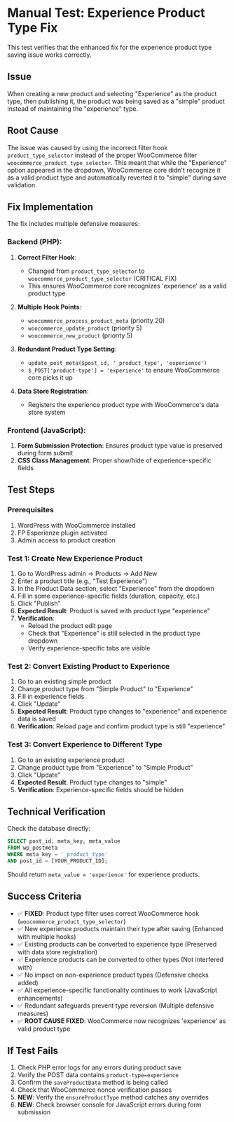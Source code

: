 # Manual Test: Experience Product Type Fix

This test verifies that the enhanced fix for the experience product type saving issue works correctly.

## Issue
When creating a new product and selecting "Experience" as the product type, then publishing it, the product was being saved as a "simple" product instead of maintaining the "experience" type.

## Root Cause
The issue was caused by using the incorrect filter hook `product_type_selector` instead of the proper WooCommerce filter `woocommerce_product_type_selector`. This meant that while the "Experience" option appeared in the dropdown, WooCommerce core didn't recognize it as a valid product type and automatically reverted it to "simple" during save validation.

## Fix Implementation
The fix includes multiple defensive measures:

### Backend (PHP):
1. **Correct Filter Hook**: 
   - Changed from `product_type_selector` to `woocommerce_product_type_selector` (CRITICAL FIX)
   - This ensures WooCommerce core recognizes 'experience' as a valid product type

2. **Multiple Hook Points**: 
   - `woocommerce_process_product_meta` (priority 20)
   - `woocommerce_update_product` (priority 5) 
   - `woocommerce_new_product` (priority 5)

3. **Redundant Product Type Setting**:
   - `update_post_meta($post_id, '_product_type', 'experience')`
   - `$_POST['product-type'] = 'experience'` to ensure WooCommerce core picks it up

4. **Data Store Registration**: 
   - Registers the experience product type with WooCommerce's data store system

### Frontend (JavaScript):
1. **Form Submission Protection**: Ensures product type value is preserved during form submit
2. **CSS Class Management**: Proper show/hide of experience-specific fields

## Test Steps

### Prerequisites
1. WordPress with WooCommerce installed
2. FP Esperienze plugin activated
3. Admin access to product creation

### Test 1: Create New Experience Product
1. Go to WordPress admin → Products → Add New
2. Enter a product title (e.g., "Test Experience")
3. In the Product Data section, select "Experience" from the dropdown
4. Fill in some experience-specific fields (duration, capacity, etc.)
5. Click "Publish"
6. **Expected Result**: Product is saved with product type "experience"
7. **Verification**: 
   - Reload the product edit page
   - Check that "Experience" is still selected in the product type dropdown
   - Verify experience-specific tabs are visible

### Test 2: Convert Existing Product to Experience
1. Go to an existing simple product
2. Change product type from "Simple Product" to "Experience"
3. Fill in experience fields
4. Click "Update"
5. **Expected Result**: Product type changes to "experience" and experience data is saved
6. **Verification**: Reload page and confirm product type is still "experience"

### Test 3: Convert Experience to Different Type
1. Go to an existing experience product
2. Change product type from "Experience" to "Simple Product"
3. Click "Update"
4. **Expected Result**: Product type changes to "simple"
5. **Verification**: Experience-specific fields should be hidden

## Technical Verification

Check the database directly:
```sql
SELECT post_id, meta_key, meta_value 
FROM wp_postmeta 
WHERE meta_key = '_product_type' 
AND post_id = [YOUR_PRODUCT_ID];
```

Should return `meta_value = 'experience'` for experience products.

## Success Criteria
- ✅ **FIXED**: Product type filter uses correct WooCommerce hook (`woocommerce_product_type_selector`)
- ✅ New experience products maintain their type after saving (Enhanced with multiple hooks)
- ✅ Existing products can be converted to experience type (Preserved with data store registration)
- ✅ Experience products can be converted to other types (Not interfered with)
- ✅ No impact on non-experience product types (Defensive checks added)
- ✅ All experience-specific functionality continues to work (JavaScript enhancements)
- ✅ Redundant safeguards prevent type reversion (Multiple defensive measures)
- ✅ **ROOT CAUSE FIXED**: WooCommerce now recognizes 'experience' as valid product type

## If Test Fails
1. Check PHP error logs for any errors during product save
2. Verify the POST data contains `product-type=experience`
3. Confirm the `saveProductData` method is being called
4. Check that WooCommerce nonce verification passes
5. **NEW**: Verify the `ensureProductType` method catches any overrides
6. **NEW**: Check browser console for JavaScript errors during form submission